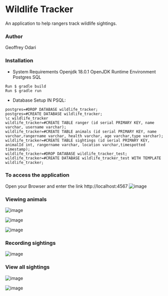 # Wildlife Tracker

An application to help rangers track wildlife sightings.

### Author
Geoffrey Odari

### Installation

* System Requirements
Openjdk 18.0.1 
OpenJDK Runtime Environment 
Postgres SQL

```
Run $ gradle build
Run $ gradle run
```

* Database Setup
IN PSQL:
```
postgres=#DROP DATABASE wildlife_tracker;
postgres=#CREATE DATABASE wildlife_tracker;
\c wildlife_tracker
wildlife_tracker=#CREATE TABLE ranger (id serial PRIMARY KEY, name varchar, username varchar);
wildlife_tracker=#CREATE TABLE animals (id serial PRIMARY KEY, name varchar,rangername varchar, health varchar, age varchar,type varchar);
wildlife_tracker=#CREATE TABLE sightings (id serial PRIMARY KEY, animalId int, rangername varchar, location varchar,timespotted timestamp);
wildlife_tracker=#DROP DATABASE wildlife_tracker_test;
wildlife_tracker=#CREATE DATABASE wildlife_tracker_test WITH TEMPLATE wildlife_tracker;
```
### To access the application 
Open your Browser and enter the link http://localhost:4567
  ![image](https://drive.google.com/uc?export=view&id=1euAl99FEDHVamFNLjXKX06Yo6w-yZbnl)

### Viewing animals
  ![image](https://drive.google.com/uc?export=view&id=1E-ZaeU-LrzqUUjVEQ1YFCHgTQATJBDk8)

  ![image](https://drive.google.com/uc?export=view&id=1uKZ1UJPxDgS3Uh458EJJOdgb4ezzhNji)

  ![image](https://drive.google.com/uc?export=view&id=18ZSIZvk1qaJrwU8IlVvVMrjkMHpmh3-G)

### Recording sightings
![image](https://drive.google.com/uc?export=view&id=17u79--uQLaX5CpnCurOCcz1NgpFpWAjM)

### View all sightings

![image](https://drive.google.com/uc?export=view&id=1-s4_sDQV4DK8CZPOATHK38HY0M3Jy3bZ)

 ![image](https://drive.google.com/uc?export=view&id=1sHKSNgFLI04qzBRjwLGo5LLJ-93MLXWV)